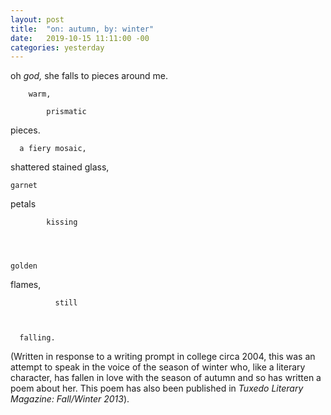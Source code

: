 ```yaml
---
layout: post
title:  "on: autumn, by: winter"
date:   2019-10-15 11:11:00 -00
categories: yesterday
---
```


oh *god,* she falls to pieces
around me.

        warm,
        
            prismatic
pieces.
 
      a fiery mosaic, 

  
  shattered stained glass,
 


    garnet 


petals
 
 
 
            kissing 
 
 
 
 
    golden
 
 
 
 flames,
 
 
 
 
 
              still
 
 
 
      falling.






(Written in response to a writing prompt in college circa 2004, this was an attempt to speak in the voice of the season of winter who, like a literary character, has fallen in love with the season of autumn and so has written a poem about her. This poem has also been published in *Tuxedo Literary Magazine: Fall/Winter 2013*).

